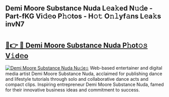 ## Demi Moore Substance Nuda L𝚎a𝚔ed N𝚞𝚍e - Part-fKG Vi𝚍𝚎o P𝚑𝚘tos - H𝚘𝚝 O𝚗𝚕yf𝚊ns L𝚎a𝚔s invN7

# <h2><a href="http://kff0htx.oniu.top/?m=Demi+Moore+Substance+Nuda">🔗👉 🔴 Demi Moore Substance Nuda P𝚑ot𝚘𝚜 V𝚒d𝚎o</a></h2>

[![Demi Moore Substance Nuda Nu𝚍e𝚜](https://i.imgur.com/0qMVB7G.gif)](http://kff0htx.oniu.top/?m=Demi+Moore+Substance+Nuda)
Web-based entertainer and digital media artist Demi Moore Substance Nuda, acclaimed for publishing dance and lifestyle tutorials through solo and collaborative dance acts and compact clips. Inspiring entrepreneur Demi Moore Substance Nuda, famed for their innovative business ideas and commitment to success.  
